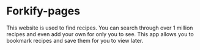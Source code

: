 # Forkify-pages

This website is used to find recipes. You can search through over 1 million recipes and even add your own for only you to see. This app allows you to bookmark recipes and save them for you to view later.
